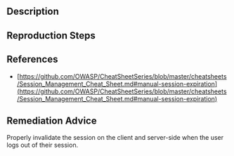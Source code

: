 ## Description


## Reproduction Steps


## References

- [https://github.com/OWASP/CheatSheetSeries/blob/master/cheatsheets/Session_Management_Cheat_Sheet.md#manual-session-expiration](https://github.com/OWASP/CheatSheetSeries/blob/master/cheatsheets/Session_Management_Cheat_Sheet.md#manual-session-expiration)


## Remediation Advice

Properly invalidate the session on the client and server-side when the user logs out of their session.

